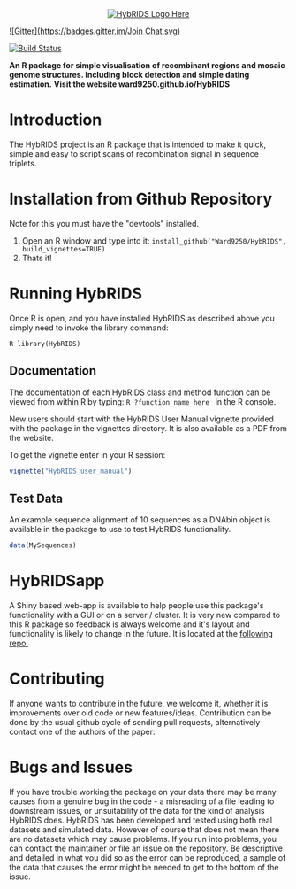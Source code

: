 <a name="logo"/>
<div align="center">
<a href="ward9250.github.io/HybRIDS" target="_blank">
<img src="http://ward9250.github.io/HybRIDS/img/HybRIDSlogo.png" alt="HybRIDS Logo Here"></img>
</a>
</div>

[![Gitter](https://badges.gitter.im/Join Chat.svg)](https://gitter.im/Ward9250/HybRIDS?utm_source=badge&utm_medium=badge&utm_campaign=pr-badge&utm_content=badge)

[![Build Status](https://travis-ci.org/Ward9250/HybRIDS.svg?branch=master)](https://travis-ci.org/Ward9250/HybRIDS)

**An R package for simple visualisation of recombinant regions and mosaic genome structures. Including block detection and simple dating estimation.**
**Visit the website ward9250.github.io/HybRIDS**

# Introduction

The HybRIDS project is an R package that is intended to make it quick, simple and easy to script scans of recombination signal in sequence triplets. 

# Installation from Github Repository

Note for this you must have the "devtools" installed.

1. Open an R window and type into it: `install_github("Ward9250/HybRIDS", build_vignettes=TRUE)`
2. Thats it!

# Running HybRIDS

Once R is open, and you have installed HybRIDS as described above you simply need to invoke the library command:

```R library(HybRIDS) ```

## Documentation

The documentation of each HybRIDS class and method function can be viewed from within R by typing:
```R ?function_name_here ``` in the R console.

New users should start with the HybRIDS User Manual vignette provided with the package in the vignettes directory.
It is also available as a PDF from the website.

To get the vignette enter in your R session:
```R
vignette("HybRIDS_user_manual")
```

## Test Data

An example sequence alignment of 10 sequences as a DNAbin object is available in the package to use to test HybRIDS functionality. 
```R
data(MySequences)
```

# HybRIDSapp

A Shiny based web-app is available to help people use this package's functionality with a GUI or on a server / cluster.
It is very new compared to this R package so feedback is always welcome and it's layout and functionality is likely to change in the future. It is located at the [following repo.](https://github.com/Ward9250/HybRIDSapp)


# Contributing

If anyone wants to contribute in the future, we welcome it, whether it is improvements over old code or new features/ideas.
Contribution can be done by the usual github cycle of sending pull requests, alternatively contact one of the authors of the paper: 

# Bugs and Issues

If you have trouble working the package on your data there may be many causes from a genuine bug in the code - a misreading of a file leading to downstream issues, or unsuitability of the data for the kind of analysis HybRIDS does.
HybRIDS has been developed and tested using both real datasets and simulated data. However of course that does not mean there are no datasets which may cause problems. If you run into problems, you can contact the maintainer or file an issue on the repository. 
Be descriptive and detailed in what you did so as the error can be reproduced, a sample of the data that causes the error might be needed to get to the bottom of the issue.
